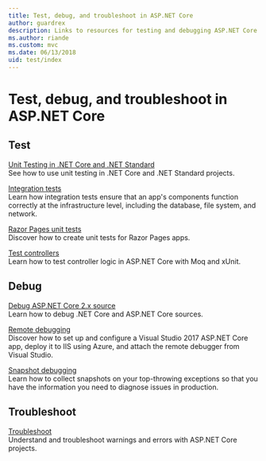 ```yaml
---
title: Test, debug, and troubleshoot in ASP.NET Core
author: guardrex
description: Links to resources for testing and debugging ASP.NET Core applications.
ms.author: riande
ms.custom: mvc
ms.date: 06/13/2018
uid: test/index
---
```

# Test, debug, and troubleshoot in ASP.NET Core

## Test

[Unit Testing in .NET Core and .NET Standard](/dotnet/articles/core/testing/)  
See how to use unit testing in .NET Core and .NET Standard projects.

[Integration tests](xref:test/integration-tests)  
Learn how integration tests ensure that an app's components function correctly at the infrastructure level, including the database, file system, and network.

[Razor Pages unit tests](xref:test/razor-pages-tests)  
Discover how to create unit tests for Razor Pages apps.

[Test controllers](xref:mvc/controllers/testing)  
Learn how to test controller logic in ASP.NET Core with Moq and xUnit.

## Debug

[Debug ASP.NET Core 2.x source](https://github.com/aspnet/Docs/issues/4155)  
Learn how to debug .NET Core and ASP.NET Core sources.

[Remote debugging](/visualstudio/debugger/remote-debugging-azure)  
Discover how to set up and configure a Visual Studio 2017 ASP.NET Core app, deploy it to IIS using Azure, and attach the remote debugger from Visual Studio.

[Snapshot debugging](/azure/application-insights/app-insights-snapshot-debugger)  
Learn how to collect snapshots on your top-throwing exceptions so that you have the information you need to diagnose issues in production.

## Troubleshoot

[Troubleshoot](xref:test/troubleshoot)  
Understand and troubleshoot warnings and errors with ASP.NET Core projects.
